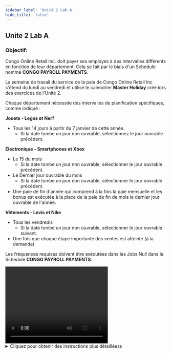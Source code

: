 ```yaml
---
sidebar_label: 'Unité 2 Lab A'
hide_title: 'false'
---
```


## Unite 2 Lab A

### Objectif: 

Congo Online Retail Inc. doit payer ses employés à des intervalles différents en fonction de leur département. Cela se fait par le biais d'un Schedule nommé **CONGO PAYROLL PAYMENTS**.

La semaine de travail du service de la paie de Congo Online Retail Inc s'étend du lundi au vendredi et utilise le calendrier **Master Holiday** créé lors des exercices de l'Unité 2.

Chaque département nécessite des intervalles de planification spécifiques, comme indiqué :

**Jouets - Legos et Nerf**

* Tous les 14 jours à partir du 7 janvier de cette année.
    * Si la date tombe un jour non ouvrable,  sélectionnez le jour ouvrable précédent.
 

**Électronique - Smartphones et Xbox**

* Le 15 du mois 
    * Si la date tombe un jour non ouvrable,  sélectionner le jour ouvrable précédent.
* Le Dernier jour ouvrable du mois
    * Si la date tombe un jour non ouvrable,  sélectionner le jour ouvrable précédent.
* Une paie de fin d'année qui comprend à la fois la paie mensuelle et les bonus est exécutée à la place de la paie de fin de mois le dernier jour ouvrable de l'année.


**Vêtements - Levis et Nike**  

* Tous les vendredis
    * Si la date tombe un jour non ouvrable,  sélectionner le jour ouvrable suivant.
* Une fois que chaque étape importante des ventes est atteinte (à la demande)


Les fréquences requises doivent être exécutées dans les Jobs Null dans le Schedule **CONGO PAYROLL PAYMENTS**.

<div>
<video width="320" height="240" controls>
  <source src="videobasic/U2LabA.mp4" type="video/mp4"></source>
Your browser does not support the video tag.
</video>
</div>

<details>

<summary>Cliquez pour obtenir des instructions plus détailléess</summary>

**Instructions de laboratoire :**

:::note
UTILISEZ UN TYPE DE JOB NULL POUR TOUS LES JOBS DE CE LABORATOIRE
:::

* Créez un schedule nommé **Congo Payroll Payments**
* Les jours ouvrables sont du lundi au vendredi  
* Le calendrier **Master Holiday** est utilisé
* Configurez une Mise au plan automatiquement du Schedule sur ```7``` jours à l'avance pour ```1``` jour
* Configurez la Suppression automatiquement du Schedule ```7``` jours en arrière
* Ajoutez de la documentation pour le schedule

* Quatre Null Jobs seront créés :
    * Les jouets auront besoin d'un job avec une fréquence
    * L'électronique aura besoin de deux Jobs
        * Job 1 - trois fréquences
        * Job 2 - une fréquence
    * Les vêtements auront besoin d'un job avec deux fréquences

* Taguez tous les jobs en fonction du produit ( **jouets** , **électronique** et **vêtements** )

Une fois terminé, les résultats « **Prévisionnel Global** » ressembleront à ce qui suit :

#### Jouets

<a href="imgbasic/268.png" target="_blank"><img src="imgbasic/268.png" width="300"></img></a>


#### Électronique - Pas de fin d'année

<a href="imgbasic/269.png" target="_blank"><img src="imgbasic/269.png" width="300"></img></a>


#### Electronique - Fin d'année

<a href="imgbasic/270.png" target="_blank"><img src="imgbasic/270.png" width="300"></img></a>


#### Vêtements

<a href="imgbasic/271.png" target="_blank"><img src="imgbasic/271.png" width="300"></img></a>  

<a href="imgbasic/272.png" target="_blank"><img src="imgbasic/272.png" width="250"></img></a>

###### (Cliquez sur les images pour les agrandir)

</details>
